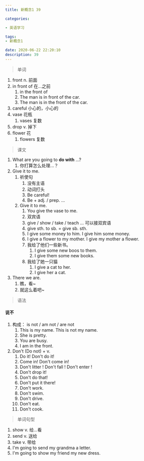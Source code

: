 ```yaml
---
title: 新概念1 39

categories: 

- 英语学习

tags: 
- 新概念1

date: 2020-06-22 22:20:10
description: 39
---
```


<!-- more -->

> 单词

1. front n. 前面
2. in front of 在...之前
   1. in the front of 
   2. The man is in front of the car.
   3. The man is in the front of the car.
3. careful 小心的，小心的
4. vase 花瓶
   1. vases 复数
5. drop v. 掉下
6. flower 花
   1. flowers 复数

> 课文

1. What are you going to **do with** ...?
   1. 你打算怎么处理...？
2. Give it to me.
   1. 祈使句
      1. 没有主语
      2. 动词打头
      3. Be careful!
      4. Be + adj. / prep. ...
   2. Give it to me.
      1. You give the vase to me.
      2. 双宾语
      3. give / show / take / teach  ... 可以接双宾语
      4. give sth. to sb. = give sb. sth.
      5. I give some money to him. I give him some money.
      6. I give a flower to my mother.  I give my mother a flower.
      7. 我给了他们一些新书。
         1. I give some new boos to them.
         2. I give them some new books.
      8. 我给了她一只猫
         1. I give a cat to her.
         2. I give her a cat.
3. There we are.
   1. 瞧，看~
   2. 就这么着吧~

> 语法

#### 说不

1. 构成： is not / am not / are not
   1. This is my name. This is not my name.
   2. She is pretty.
   3. You are busy.
   4. I am in the front.
2. Don't (Do not) + v.
   1. Do it!  Don't do it!
   2. Come in!   Don't come in!
   3. Don't litter !  Don't fall !  Don't enter !
   4. Don't drop it!
   5. Don't do that!
   6. Don't put it there!
   7. Don't work.
   8. Don't swim.
   9. Don't drive.
   10. Don't eat.
   11. Don't cook.

> 单词句型

1. show v. 给...看
2. send v. 送给
3. take  v. 带给
4. I'm going to send my grandma a letter.
5. I'm going to show my friend my new dress.